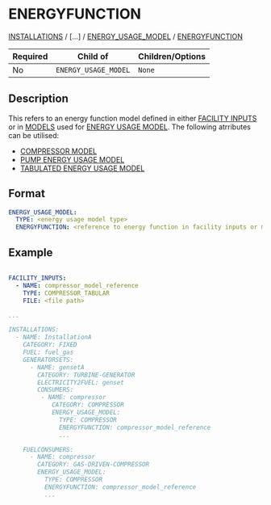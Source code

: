 # ENERGYFUNCTION
 
[INSTALLATIONS](INSTALLATIONS) /
[...] / 
[ENERGY_USAGE_MODEL](ENERGY_USAGE_MODEL) / 
[ENERGYFUNCTION](ENERGYFUNCTION)

| Required   | Child of                  | Children/Options                   |
|------------|---------------------------|------------------------------------|
| No         | `ENERGY_USAGE_MODEL`         | `None`   |

## Description

This refers to an energy function model defined in either [FACILITY INPUTS](FACILITY_INPUTS.md) or in [MODELS](MODELS.md) used for [ENERGY USAGE MODEL](ENERGY_USAGE_MODEL.md).
The following atrributes can be utilised:

* [COMPRESSOR MODEL](../../modelling/setup/installations/compressor_models_in_calculations/index.md)
* [PUMP ENERGY USAGE MODEL](../../modelling/setup/installations/pump_models_in_calculations)
* [TABULATED ENERGY USAGE MODEL](ENERGY_USAGE_MODEL.md)

## Format

~~~~~~~~yaml
ENERGY_USAGE_MODEL:
  TYPE: <energy usage model type>
  ENERGYFUNCTION: <reference to energy function in facility inputs or models of compressor type>
~~~~~~~~

## Example

~~~~~~~~yaml

FACILITY_INPUTS:
  - NAME: compressor_model_reference
    TYPE: COMPRESSOR_TABULAR
    FILE: <file path>

...

INSTALLATIONS:
  - NAME: InstallationA
    CATEGORY: FIXED
    FUEL: fuel_gas
    GENERATORSETS:
      - NAME: gensetA
        CATEGORY: TURBINE-GENERATOR
        ELECTRICITY2FUEL: genset
        CONSUMERS:
         - NAME: compressor
            CATEGORY: COMPRESSOR
            ENERGY_USAGE_MODEL:
              TYPE: COMPRESSOR
              ENERGYFUNCTION: compressor_model_reference
              ...

    FUELCONSUMERS:
      - NAME: compressor
        CATEGORY: GAS-DRIVEN-COMPRESSOR 
        ENERGY_USAGE_MODEL:
          TYPE: COMPRESSOR
          ENERGYFUNCTION: compressor_model_reference
          ...

~~~~~~~~
